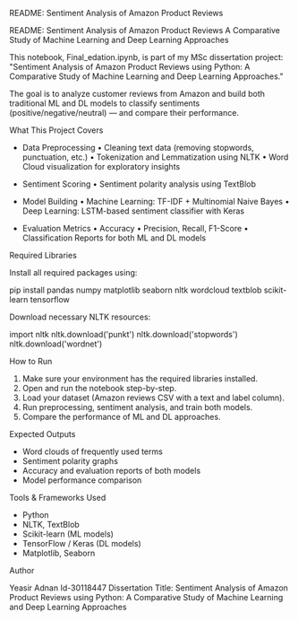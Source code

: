 README: Sentiment Analysis of Amazon Product Reviews

README: Sentiment Analysis of Amazon Product Reviews
A Comparative Study of Machine Learning and Deep Learning Approaches


This notebook, Final_edation.ipynb, is part of my MSc dissertation project:
"Sentiment Analysis of Amazon Product Reviews using Python: A Comparative Study of Machine Learning and Deep Learning Approaches."

The goal is to analyze customer reviews from Amazon and build both traditional ML and DL models to classify sentiments (positive/negative/neutral) — and compare their performance.

 What This Project Covers

- Data Preprocessing
  • Cleaning text data (removing stopwords, punctuation, etc.)
  • Tokenization and Lemmatization using NLTK
  • Word Cloud visualization for exploratory insights

- Sentiment Scoring
  • Sentiment polarity analysis using TextBlob

- Model Building
  • Machine Learning: TF-IDF + Multinomial Naive Bayes
  • Deep Learning: LSTM-based sentiment classifier with Keras

- Evaluation Metrics
  • Accuracy
  • Precision, Recall, F1-Score
  • Classification Reports for both ML and DL models

 Required Libraries

Install all required packages using:

pip install pandas numpy matplotlib seaborn nltk wordcloud textblob scikit-learn tensorflow

Download necessary NLTK resources:

import nltk
nltk.download('punkt')
nltk.download('stopwords')
nltk.download('wordnet')

 How to Run

1. Make sure your environment has the required libraries installed.
2. Open and run the notebook step-by-step.
3. Load your dataset (Amazon reviews CSV with a text and label column).
4. Run preprocessing, sentiment analysis, and train both models.
5. Compare the performance of ML and DL approaches.

 Expected Outputs

- Word clouds of frequently used terms
- Sentiment polarity graphs
- Accuracy and evaluation reports of both models
- Model performance comparison

 Tools & Frameworks Used

- Python
- NLTK, TextBlob
- Scikit-learn (ML models)
- TensorFlow / Keras (DL models)
- Matplotlib, Seaborn

 Author

Yeasir Adnan
Id-30118447
Dissertation Title: Sentiment Analysis of Amazon Product Reviews using Python: A Comparative Study of Machine Learning and Deep Learning Approaches

